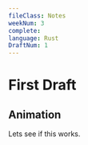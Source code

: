 ```yaml
---
fileClass: Notes
weekNum: 3
complete: 
language: Rust
DraftNum: 1
---
```

# First Draft

## Animation
Lets see if this works.
